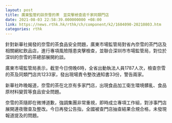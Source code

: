 ```yaml
---
layout: post
title: 廣東監管約談奈雪的茶　並突擊檢查逾千家同類門店
date: 2021-08-03 22:58:39.000000000 +08:00
link: https://news.rthk.hk/rthk/ch/component/k2/1604090-20210803.htm
categories: rthk
---
```


針對新華社揭發的奈雪的茶食品安全問題，廣東市場監管局對省內奈雪的茶門店及相關網紅飲品店，進行專項風險隱患突擊檢查，並聯合深圳市市場監管局，對位於深圳的奈雪的茶總部展開約談。

廣東市場監管局表示，截至今日傍晚6時，全省出動執法人員1787人次，檢查奈雪的茶及同類門店共1233家，發出現場責令整改通知書33份，警告兩家。

新華社昨晚報道，奈雪的茶在北京有多家門店，出現食品加工衛生環境髒亂、食品原材料變質等食品安全問題。

奈雪的茶隨即在微博道歉，強調集團非常重視，即時成立專項工作組，對涉事門店展開連夜徹查及整改。今日再發公告指，全國被查門店抽查結果合規合格，未發現報道提及的問題。
